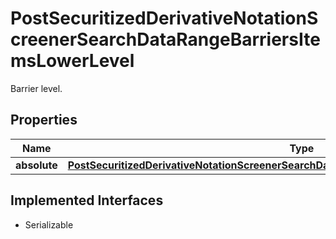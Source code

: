 

# PostSecuritizedDerivativeNotationScreenerSearchDataRangeBarriersItemsLowerLevel

Barrier level.

## Properties

Name | Type | Description | Notes
------------ | ------------- | ------------- | -------------
**absolute** | [**PostSecuritizedDerivativeNotationScreenerSearchDataRangeBarriersItemsLowerLevelAbsolute**](PostSecuritizedDerivativeNotationScreenerSearchDataRangeBarriersItemsLowerLevelAbsolute.md) |  |  [optional]


## Implemented Interfaces

* Serializable


